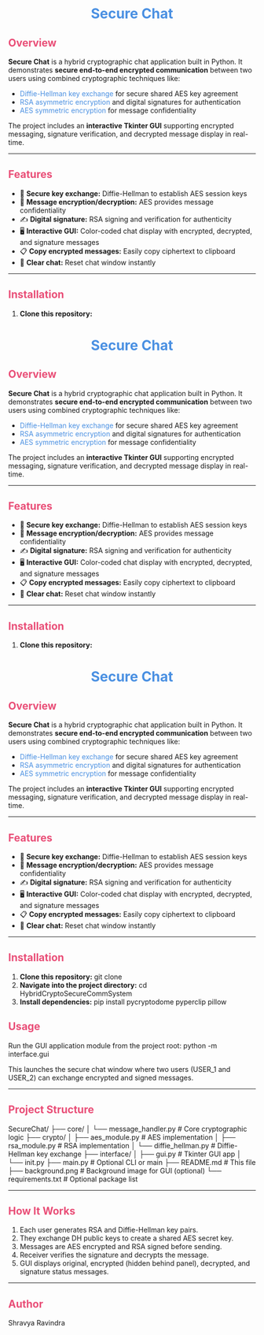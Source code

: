 <h1 align="center" style="color: #4A90E2;">Secure Chat</h1>

## <span style="color:#E94E77;">Overview</span>
**Secure Chat** is a hybrid cryptographic chat application built in Python. It demonstrates **secure end-to-end encrypted communication** between two users using combined cryptographic techniques like:

- <span style="color:#4A90E2;">Diffie-Hellman key exchange</span> for secure shared AES key agreement
- <span style="color:#4A90E2;">RSA asymmetric encryption</span> and digital signatures for authentication
- <span style="color:#4A90E2;">AES symmetric encryption</span> for message confidentiality

The project includes an **interactive Tkinter GUI** supporting encrypted messaging, signature verification, and decrypted message display in real-time.

---

## <span style="color:#E94E77;">Features</span>

- 🔐 **Secure key exchange:** Diffie-Hellman to establish AES session keys  
- 🔐 **Message encryption/decryption:** AES provides message confidentiality  
- ✍️ **Digital signature:** RSA signing and verification for authenticity  
- 🖥️ **Interactive GUI:** Color-coded chat display with encrypted, decrypted, and signature messages  
- 📋 **Copy encrypted messages:** Easily copy ciphertext to clipboard  
- 🧹 **Clear chat:** Reset chat window instantly  

---

## <span style="color:#E94E77;">Installation</span>

1. **Clone this repository:**

<h1 align="center" style="color: #4A90E2;">Secure Chat</h1>

## <span style="color:#E94E77;">Overview</span>
**Secure Chat** is a hybrid cryptographic chat application built in Python. It demonstrates **secure end-to-end encrypted communication** between two users using combined cryptographic techniques like:

- <span style="color:#4A90E2;">Diffie-Hellman key exchange</span> for secure shared AES key agreement
- <span style="color:#4A90E2;">RSA asymmetric encryption</span> and digital signatures for authentication
- <span style="color:#4A90E2;">AES symmetric encryption</span> for message confidentiality

The project includes an **interactive Tkinter GUI** supporting encrypted messaging, signature verification, and decrypted message display in real-time.

---

## <span style="color:#E94E77;">Features</span>

- 🔐 **Secure key exchange:** Diffie-Hellman to establish AES session keys  
- 🔐 **Message encryption/decryption:** AES provides message confidentiality  
- ✍️ **Digital signature:** RSA signing and verification for authenticity  
- 🖥️ **Interactive GUI:** Color-coded chat display with encrypted, decrypted, and signature messages  
- 📋 **Copy encrypted messages:** Easily copy ciphertext to clipboard  
- 🧹 **Clear chat:** Reset chat window instantly  

---

## <span style="color:#E94E77;">Installation</span>

1. **Clone this repository:**
<h1 align="center" style="color: #4A90E2;">Secure Chat</h1>

## <span style="color:#E94E77;">Overview</span>
**Secure Chat** is a hybrid cryptographic chat application built in Python. It demonstrates **secure end-to-end encrypted communication** between two users using combined cryptographic techniques like:

- <span style="color:#4A90E2;">Diffie-Hellman key exchange</span> for secure shared AES key agreement
- <span style="color:#4A90E2;">RSA asymmetric encryption</span> and digital signatures for authentication
- <span style="color:#4A90E2;">AES symmetric encryption</span> for message confidentiality

The project includes an **interactive Tkinter GUI** supporting encrypted messaging, signature verification, and decrypted message display in real-time.

---

## <span style="color:#E94E77;">Features</span>

- 🔐 **Secure key exchange:** Diffie-Hellman to establish AES session keys  
- 🔐 **Message encryption/decryption:** AES provides message confidentiality  
- ✍️ **Digital signature:** RSA signing and verification for authenticity  
- 🖥️ **Interactive GUI:** Color-coded chat display with encrypted, decrypted, and signature messages  
- 📋 **Copy encrypted messages:** Easily copy ciphertext to clipboard  
- 🧹 **Clear chat:** Reset chat window instantly  

---

## <span style="color:#E94E77;">Installation</span>

1. **Clone this repository:**  git clone <repository-url>
2. **Navigate into the project directory:** cd HybridCryptoSecureCommSystem
3.  **Install dependencies:** pip install pycryptodome pyperclip pillow

## <span style="color:#E94E77;">Usage</span>

Run the GUI application module from the project root:
python -m interface.gui


This launches the secure chat window where two users (USER_1 and USER_2) can exchange encrypted and signed messages.

---

## <span style="color:#E94E77;">Project Structure</span>

SecureChat/
├── core/
│ └── message_handler.py # Core cryptographic logic
├── crypto/
│ ├── aes_module.py # AES implementation
│ ├── rsa_module.py # RSA implementation
│ └── diffie_hellman.py # Diffie-Hellman key exchange
├── interface/
│ ├── gui.py # Tkinter GUI app
│ └── init.py
├── main.py # Optional CLI or main
├── README.md # This file
├── background.png # Background image for GUI (optional)
└── requirements.txt # Optional package list


---

## <span style="color:#E94E77;">How It Works</span>

1. Each user generates RSA and Diffie-Hellman key pairs.  
2. They exchange DH public keys to create a shared AES secret key.  
3. Messages are AES encrypted and RSA signed before sending.  
4. Receiver verifies the signature and decrypts the message.  
5. GUI displays original, encrypted (hidden behind panel), decrypted, and signature status messages.

---

## <span style="color:#E94E77;">Author</span>
Shravya Ravindra





